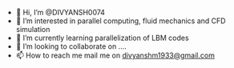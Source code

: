 - 👋 Hi, I’m @DIVYANSH0074
- 👀 I’m interested in parallel computing, fluid mechanics and CFD simulation
- 🌱 I’m currently learning parallelization of LBM codes
- 💞️ I’m looking to collaborate on ....
- 📫 How to reach me mail me on divyanshm1933@gmail.com

<!---
DIVYANSH0074/DIVYANSH0074 is a ✨ special ✨ repository because its `README.md` (this file) appears on your GitHub profile.
You can click the Preview link to take a look at your changes.
--->
